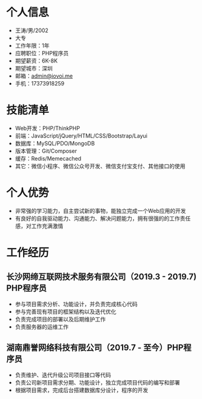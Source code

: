 # 个人信息

* 王涛/男/2002
* 大专
* 工作年限：1年
* 应聘职位：PHP程序员
* 期望薪资：6K-8K
* 期望城市：深圳
* 邮箱：admin@iovoi.me
* 手机：17373918259

# 技能清单

* Web开发：PHP/ThinkPHP
* 前端：JavaScript/jQuery/HTML/CSS/Bootstrap/Layui
* 数据库：MySQL/PDO/MongoDB
* 版本管理：Git/Composer
* 缓存：Redis/Memecached
* 其它：微信小程序、微信公众号开发、微信支付宝支付、其他接口的使用

# 个人优势
* 非常强的学习能力，自主尝试新的事物，能独立完成一个Web应用的开发
* 有良好的自我驱动能力、沟通能力、解决问题能力，拥有很强的的工作责任感，对工作充满激情

# 工作经历

## 长沙网缔互联网技术服务有限公司（2019.3 - 2019.7)  PHP程序员
* 参与项目需求分析、功能设计，并负责完成核心代码
* 参与完善现有项目的框架结构以及迭代优化
* 负责完成项目的部署以及后期维护工作
* 负责服务器的运维工作

## 湖南鼎誉网络科技有限公司（2019.7 - 至今）PHP程序员
* 负责维护、迭代升级公司项目接口等代码
* 负责公司新项目需求分期、功能设计，独立完成项目代码的编写和部署
* 根据项目需求，完成后台搭建数据库分设计，程序的开发
